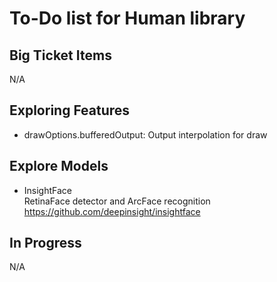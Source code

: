 # To-Do list for Human library

## Big Ticket Items

N/A

## Exploring Features

- drawOptions.bufferedOutput: Output interpolation for draw

## Explore Models

- InsightFace  
  RetinaFace detector and ArcFace recognition  
  <https://github.com/deepinsight/insightface>  

## In Progress

N/A
